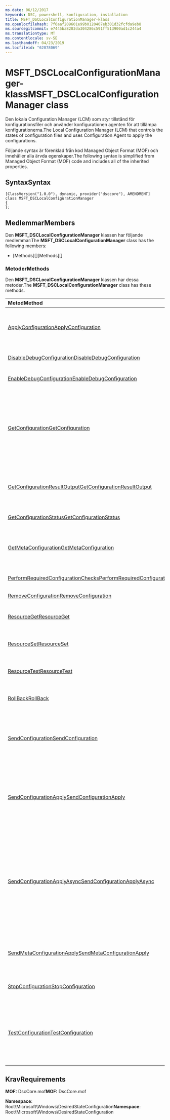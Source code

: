```yaml
---
ms.date: 06/12/2017
keywords: DSC, powershell, konfiguration, installation
title: MSFT_DSCLocalConfigurationManager-klass
ms.openlocfilehash: 7f6aaf209601e99b0120407eb301d32fcfda9eb8
ms.sourcegitcommit: e7445ba8203da304286c591ff513900ad1c244a4
ms.translationtype: MT
ms.contentlocale: sv-SE
ms.lasthandoff: 04/23/2019
ms.locfileid: "62078069"
---
```

# <a name="msftdsclocalconfigurationmanager-class"></a><span data-ttu-id="f7855-103">MSFT_DSCLocalConfigurationManager-klass</span><span class="sxs-lookup"><span data-stu-id="f7855-103">MSFT_DSCLocalConfigurationManager class</span></span>

<span data-ttu-id="f7855-104">Den lokala Configuration Manager (LCM) som styr tillstånd för konfigurationsfiler och använder konfigurationen agenten för att tillämpa konfigurationerna.</span><span class="sxs-lookup"><span data-stu-id="f7855-104">The Local Configuration Manager (LCM) that controls the states of configuration files and uses Configuration Agent to apply the configurations.</span></span>

<span data-ttu-id="f7855-105">Följande syntax är förenklad från kod Managed Object Format (MOF) och innehåller alla ärvda egenskaper.</span><span class="sxs-lookup"><span data-stu-id="f7855-105">The following syntax is simplified from Managed Object Format (MOF) code and includes all of the inherited properties.</span></span>

## <a name="syntax"></a><span data-ttu-id="f7855-106">Syntax</span><span class="sxs-lookup"><span data-stu-id="f7855-106">Syntax</span></span>

```
[ClassVersion("1.0.0"), dynamic, provider("dsccore"), AMENDMENT]
class MSFT_DSCLocalConfigurationManager
{
};
```

## <a name="members"></a><span data-ttu-id="f7855-107">Medlemmar</span><span class="sxs-lookup"><span data-stu-id="f7855-107">Members</span></span>

<span data-ttu-id="f7855-108">Den **MSFT_DSCLocalConfigurationManager** klassen har följande medlemmar:</span><span class="sxs-lookup"><span data-stu-id="f7855-108">The **MSFT_DSCLocalConfigurationManager** class has the following members:</span></span>

- <span data-ttu-id="f7855-109">[Methods][]</span><span class="sxs-lookup"><span data-stu-id="f7855-109">[Methods][]</span></span>

### <a name="methods"></a><span data-ttu-id="f7855-110">Metoder</span><span class="sxs-lookup"><span data-stu-id="f7855-110">Methods</span></span>

<span data-ttu-id="f7855-111">Den **MSFT_DSCLocalConfigurationManager** klassen har dessa metoder.</span><span class="sxs-lookup"><span data-stu-id="f7855-111">The **MSFT_DSCLocalConfigurationManager** class has these methods.</span></span>

|<span data-ttu-id="f7855-112">Metod</span><span class="sxs-lookup"><span data-stu-id="f7855-112">Method</span></span> |<span data-ttu-id="f7855-113">Beskrivning</span><span class="sxs-lookup"><span data-stu-id="f7855-113">Description</span></span> |
|:--- |:---|
| [<span data-ttu-id="f7855-114">ApplyConfiguration</span><span class="sxs-lookup"><span data-stu-id="f7855-114">ApplyConfiguration</span></span>](msft-dsclocalconfigurationmanager-applyconfiguration.md)| <span data-ttu-id="f7855-115">Använder Configuration-agenten för att tillämpa konfigurationen som väntar.</span><span class="sxs-lookup"><span data-stu-id="f7855-115">Uses the Configuration Agent to apply the configuration that is pending.</span></span>|
| [<span data-ttu-id="f7855-116">DisableDebugConfiguration</span><span class="sxs-lookup"><span data-stu-id="f7855-116">DisableDebugConfiguration</span></span>](msft-dsclocalconfigurationmanager-disabledebugconfiguration.md)| <span data-ttu-id="f7855-117">Inaktiverar felsökning av DSC-resurs.</span><span class="sxs-lookup"><span data-stu-id="f7855-117">Disables DSC resource debugging.</span></span>|
| [<span data-ttu-id="f7855-118">EnableDebugConfiguration</span><span class="sxs-lookup"><span data-stu-id="f7855-118">EnableDebugConfiguration</span></span>](msft-dsclocalconfigurationmanager-enabledebugconfiguration.md)| <span data-ttu-id="f7855-119">Aktiverar felsökning av DSC-resurs.</span><span class="sxs-lookup"><span data-stu-id="f7855-119">Enables DSC resource debugging.</span></span>|
| [<span data-ttu-id="f7855-120">GetConfiguration</span><span class="sxs-lookup"><span data-stu-id="f7855-120">GetConfiguration</span></span>](msft-dsclocalconfigurationmanager-getconfiguration.md)| <span data-ttu-id="f7855-121">Skickar konfigurationsdokumentet till hanterad nod och använder den **hämta** metod för Configuration agenten att tillämpa konfigurationen.</span><span class="sxs-lookup"><span data-stu-id="f7855-121">Sends the configuration document to the managed node and uses the **Get** method of the Configuration Agent to apply the configuration.</span></span>|
| [<span data-ttu-id="f7855-122">GetConfigurationResultOutput</span><span class="sxs-lookup"><span data-stu-id="f7855-122">GetConfigurationResultOutput</span></span>](msft-dsclocalconfigurationmanager-getconfigurationresultoutput.md)| <span data-ttu-id="f7855-123">Hämtar Configuration-agenten utdata som är relaterade till ett specifikt jobb.</span><span class="sxs-lookup"><span data-stu-id="f7855-123">Gets the Configuration Agent output relating to a specific job.</span></span>|
| [<span data-ttu-id="f7855-124">GetConfigurationStatus</span><span class="sxs-lookup"><span data-stu-id="f7855-124">GetConfigurationStatus</span></span>](msft-dsclocalconfigurationmanager-getconfigurationstatus.md)| <span data-ttu-id="f7855-125">Hämta statushistorik konfiguration.</span><span class="sxs-lookup"><span data-stu-id="f7855-125">Get the configuration status history.</span></span>|
| [<span data-ttu-id="f7855-126">GetMetaConfiguration</span><span class="sxs-lookup"><span data-stu-id="f7855-126">GetMetaConfiguration</span></span>](msft-dsclocalconfigurationmanager-getmetaconfiguration.md)| <span data-ttu-id="f7855-127">Hämtar LCM-inställningar som används för att kontrollera konfigurationen Agent.</span><span class="sxs-lookup"><span data-stu-id="f7855-127">Gets the LCM settings that are used to control Configuration Agent.</span></span>|
| [<span data-ttu-id="f7855-128">PerformRequiredConfigurationChecks</span><span class="sxs-lookup"><span data-stu-id="f7855-128">PerformRequiredConfigurationChecks</span></span>](msft-dsclocalconfigurationmanager-performrequiredconfigurationchecks.md)| <span data-ttu-id="f7855-129">Startar en konsekvenskontroll.</span><span class="sxs-lookup"><span data-stu-id="f7855-129">Starts the consistency check.</span></span>|
| [<span data-ttu-id="f7855-130">RemoveConfiguration</span><span class="sxs-lookup"><span data-stu-id="f7855-130">RemoveConfiguration</span></span>](msft-dsclocalconfigurationmanager-removeconfiguration.md)| <span data-ttu-id="f7855-131">Tar bort filerna.</span><span class="sxs-lookup"><span data-stu-id="f7855-131">Removes the configuration files.</span></span>|
| [<span data-ttu-id="f7855-132">ResourceGet</span><span class="sxs-lookup"><span data-stu-id="f7855-132">ResourceGet</span></span>](msft-dsclocalconfigurationmanager-resourceget.md)| <span data-ttu-id="f7855-133">Direkt anropar den **hämta** -metoden för en DSC-resurs.</span><span class="sxs-lookup"><span data-stu-id="f7855-133">Directly calls the **Get** method of a DSC resource.</span></span>|
| [<span data-ttu-id="f7855-134">ResourceSet</span><span class="sxs-lookup"><span data-stu-id="f7855-134">ResourceSet</span></span>](msft-dsclocalconfigurationmanager-resourceset.md)| <span data-ttu-id="f7855-135">Direkt anropar den **ange** -metoden för en DSC-resurs.</span><span class="sxs-lookup"><span data-stu-id="f7855-135">Directly calls the **Set** method of a DSC resource.</span></span>|
| [<span data-ttu-id="f7855-136">ResourceTest</span><span class="sxs-lookup"><span data-stu-id="f7855-136">ResourceTest</span></span>](msft-dsclocalconfigurationmanager-resourcetest.md)| <span data-ttu-id="f7855-137">Direkt anropar den **Test** -metoden för en DSC-resurs.</span><span class="sxs-lookup"><span data-stu-id="f7855-137">Directly calls the **Test** method of a DSC resource.</span></span>|
| [<span data-ttu-id="f7855-138">RollBack</span><span class="sxs-lookup"><span data-stu-id="f7855-138">RollBack</span></span>](msft-dsclocalconfigurationmanager-rollback.md)| <span data-ttu-id="f7855-139">Samlar in tillbaka till en tidigare konfiguration.</span><span class="sxs-lookup"><span data-stu-id="f7855-139">Rolls back to a previous configuration.</span></span>|
| [<span data-ttu-id="f7855-140">SendConfiguration</span><span class="sxs-lookup"><span data-stu-id="f7855-140">SendConfiguration</span></span>](msft-dsclocalconfigurationmanager-sendconfiguration.md)| <span data-ttu-id="f7855-141">Skickar konfigurationsdokumentet till hanterad nod och sparar den som en väntande ändring.</span><span class="sxs-lookup"><span data-stu-id="f7855-141">Sends the configuration document to the managed node and saves it as a pending change.</span></span>|
| [<span data-ttu-id="f7855-142">SendConfigurationApply</span><span class="sxs-lookup"><span data-stu-id="f7855-142">SendConfigurationApply</span></span>](msft-dsclocalconfigurationmanager-sendconfigurationapply.md)| <span data-ttu-id="f7855-143">Skickar konfigurationsdokumentet till hanterad nod och använder konfigurationen agenten för att tillämpa konfigurationen.</span><span class="sxs-lookup"><span data-stu-id="f7855-143">Sends the configuration document to the managed node and uses the Configuration Agent to apply the configuration.</span></span>|
| [<span data-ttu-id="f7855-144">SendConfigurationApplyAsync</span><span class="sxs-lookup"><span data-stu-id="f7855-144">SendConfigurationApplyAsync</span></span>](msft-dsclocalconfigurationmanager-sendconfigurationapplyasync.md)| <span data-ttu-id="f7855-145">Skicka konfigurationsdokumentet till hanterad nod och börja använda Configuration agenten för att tillämpa konfigurationen.</span><span class="sxs-lookup"><span data-stu-id="f7855-145">Send the configuration document to the managed node and start using the Configuration Agent to apply the configuration.</span></span> <span data-ttu-id="f7855-146">Använd GetConfigurationResultOutput för att hämta resultatet utdata.</span><span class="sxs-lookup"><span data-stu-id="f7855-146">Use GetConfigurationResultOutput to retrieve result output.</span></span>|
| [<span data-ttu-id="f7855-147">SendMetaConfigurationApply</span><span class="sxs-lookup"><span data-stu-id="f7855-147">SendMetaConfigurationApply</span></span>](msft-dsclocalconfigurationmanager-sendmetaconfigurationapply.md)| <span data-ttu-id="f7855-148">Anger LCM-inställningar som används för att styra agenten konfiguration.</span><span class="sxs-lookup"><span data-stu-id="f7855-148">Sets the LCM settings that are used to control the Configuration Agent.</span></span>|
| [<span data-ttu-id="f7855-149">StopConfiguration</span><span class="sxs-lookup"><span data-stu-id="f7855-149">StopConfiguration</span></span>](msft-dsclocalconfigurationmanager-stopconfiguration.md)| <span data-ttu-id="f7855-150">Stoppar konfigurationen som håller på att skapas.</span><span class="sxs-lookup"><span data-stu-id="f7855-150">Stops the configuration that is in progress.</span></span>|
| [<span data-ttu-id="f7855-151">TestConfiguration</span><span class="sxs-lookup"><span data-stu-id="f7855-151">TestConfiguration</span></span>](msft-dsclocalconfigurationmanager-testconfiguration.md)| <span data-ttu-id="f7855-152">Skickar konfigurationsdokumentet till hanterad nod och verifierar den aktuella konfigurationen mot dokumentet.</span><span class="sxs-lookup"><span data-stu-id="f7855-152">Sends the configuration document to the managed node and verifies the current configuration against the document.</span></span>|

## <a name="requirements"></a><span data-ttu-id="f7855-153">Krav</span><span class="sxs-lookup"><span data-stu-id="f7855-153">Requirements</span></span>

<span data-ttu-id="f7855-154">**MOF:** DscCore.mof</span><span class="sxs-lookup"><span data-stu-id="f7855-154">**MOF:** DscCore.mof</span></span>

<span data-ttu-id="f7855-155">**Namespace**: Root\Microsoft\Windows\DesiredStateConfiguration</span><span class="sxs-lookup"><span data-stu-id="f7855-155">**Namespace**: Root\Microsoft\Windows\DesiredStateConfiguration</span></span>